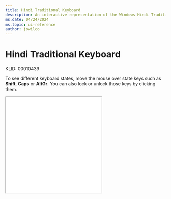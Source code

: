 ```yaml
---
title: Hindi Traditional Keyboard
description: An interactive representation of the Windows Hindi Traditional keyboard. To see different keyboard states, click or move the mouse over the state keys.
ms.date: 04/24/2024
ms.topic: ui-reference
author: jowilco
---
```


# Hindi Traditional Keyboard

KLID: 00010439

To see different keyboard states, move the mouse over state keys such as **Shift**, **Caps** or **AltGr**. You can also lock or unlock those keys by clicking them.

<iframe src="kbdinhin.html" height="300"></iframe>

